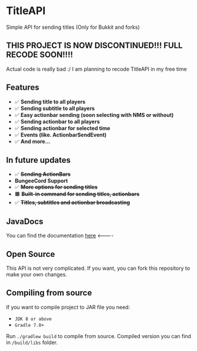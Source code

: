 TitleAPI 
=======

Simple API for sending titles (Only for Bukkit and forks)

## THIS PROJECT IS NOW DISCONTINUED!!! FULL RECODE SOON!!!!
Actual code is really bad :/ I am planning to recode TitleAPI in my free time

## Features

* ✅ **Sending title to all players**
* ✅ **Sending subtitle to all players**
* ✅ **Easy actionbar sending (soon selecting with NMS or without)**
* ✅ **Sending actionbar to all players**
* ✅ **Sending actionbar for selected time**
* ✅ **Events (like. ActionbarSendEvent)**
* ✅ **And more...**

## In future updates

* ✅ **~~Sending ActionBars~~**
* **BungeeCord Support**
* ✅ **~~More options for sending titles~~**
* 🟧 **~~Built-in command for sending titles, actionbars~~**
* ✅ **~~Titles, subtitles and actionbar broadcasting~~**

## JavaDocs

You can find the documentation [here](https://neziw.xyz/titleapi/) <----

## Open Source
This API is not very complicated. If you want, you can fork this repository to make your own changes.

## Compiling from source
If you want to compile project to JAR file you need:
* `JDK 8 or above`
* `Gradle 7.0+`

Run `./gradlew build` to compile from source. Compiled version you can find in `/build/libs` folder.
